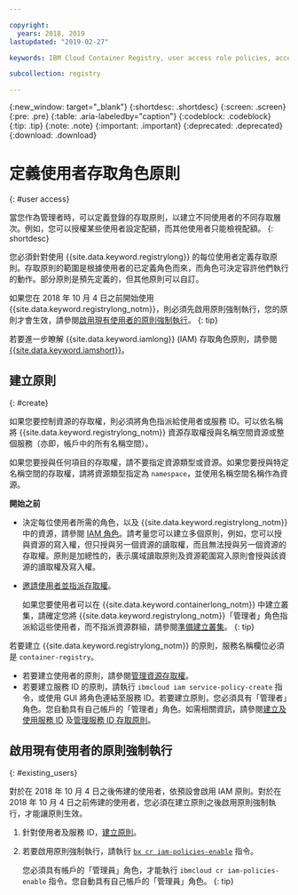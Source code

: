 ```yaml
---

copyright:
  years: 2018, 2019
lastupdated: "2019-02-27"

keywords: IBM Cloud Container Registry, user access role policies, access policies, policies

subcollection: registry

---
```


{:new_window: target="_blank"}
{:shortdesc: .shortdesc}
{:screen: .screen}
{:pre: .pre}
{:table: .aria-labeledby="caption"}
{:codeblock: .codeblock}
{:tip: .tip}
{:note: .note}
{:important: .important}
{:deprecated: .deprecated}
{:download: .download}

# 定義使用者存取角色原則
{: #user access}

當您作為管理者時，可以定義登錄的存取原則，以建立不同使用者的不同存取層次。例如，您可以授權某些使用者設定配額，而其他使用者只能檢視配額。
{: shortdesc}

您必須針對使用 {{site.data.keyword.registrylong}} 的每位使用者定義存取原則。存取原則的範圍是根據使用者的已定義角色而來，而角色可決定容許他們執行的動作。部分原則是預先定義的，但其他原則可以自訂。

如果您在 2018 年 10 月 4 日之前開始使用 {{site.data.keyword.registrylong_notm}}，則必須先啟用原則強制執行，您的原則才會生效，請參閱[啟用現有使用者的原則強制執行](#existing_users)。
{: tip}

若要進一步瞭解 {{site.data.keyword.iamlong}} (IAM) 存取角色原則，請參閱 [{{site.data.keyword.iamshort}}](/docs/iam?topic=iam-iamoverview#iamoverview)。

## 建立原則
{: #create}

如果您要控制資源的存取權，則必須將角色指派給使用者或服務 ID。可以依名稱將 {{site.data.keyword.registrylong_notm}} 資源存取權授與名稱空間資源或整個服務（亦即，帳戶中的所有名稱空間）。

如果您要授與任何項目的存取權，請不要指定資源類型或資源。如果您要授與特定名稱空間的存取權，請將資源類型指定為 `namespace`，並使用名稱空間名稱作為資源。

**開始之前**

- 決定每位使用者所需的角色，以及 {{site.data.keyword.registrylong_notm}} 中的資源，請參閱 [IAM 角色](/docs/services/Registry?topic=registry-iam#iam)。請考量您可以建立多個原則，例如，您可以授與資源的寫入權，但只授與另一個資源的讀取權，而且無法授與另一個資源的存取權。原則是加總性的，表示廣域讀取原則及資源範圍寫入原則會授與該資源的讀取權及寫入權。

- [邀請使用者並指派存取權](/docs/iam?topic=iam-iamuserinv#iamuserinv)。

  如果您要使用者可以在 {{site.data.keyword.containerlong_notm}} 中建立叢集，請確定您將 {{site.data.keyword.registrylong_notm}}「管理者」角色指派給這些使用者，而不指派資源群組，請參閱[準備建立叢集](/docs/containers?topic=containers-clusters#cluster_prepare)。
  {: tip}

若要建立 {{site.data.keyword.registrylong_notm}} 的原則，服務名稱欄位必須是 `container-registry`。

- 若要建立使用者的原則，請參閱[管理資源存取權](/docs/iam?topic=iam-iammanidaccser#iammanidaccser)。
- 若要建立服務 ID 的原則，請執行 `ibmcloud iam service-policy-create` 指令，或使用 GUI 將角色連結至服務 ID。若要建立原則，您必須具有「管理者」角色。您自動具有自己帳戶的「管理者」角色。如需相關資訊，請參閱[建立及使用服務 ID](/docs/iam?topic=iam-serviceids#serviceids) 及[管理服務 ID 存取原則](/docs/iam?topic=iam-serviceidpolicy#serviceidpolicy)。

## 啟用現有使用者的原則強制執行
{: #existing_users}

對於在 2018 年 10 月 4 日之後佈建的使用者，依預設會啟用 IAM 原則。對於在 2018 年 10 月 4 日之前佈建的使用者，您必須在建立原則之後啟用原則強制執行，才能讓原則生效。

1. 針對使用者及服務 ID，[建立原則](#create)。

2. 若要啟用原則強制執行，請執行 [`bx cr iam-policies-enable`](/docs/services/Registry?topic=container-registry-cli-plugin-containerregcli#bx_cr_iam_policies_enable) 指令。

    您必須具有帳戶的「管理員」角色，才能執行 `ibmcloud cr iam-policies-enable` 指令。您自動具有自己帳戶的「管理員」角色。
    {: tip}
